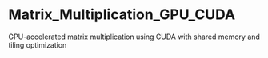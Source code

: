# Matrix_Multiplication_GPU_CUDA
GPU-accelerated matrix multiplication using CUDA with shared memory and tiling optimization
